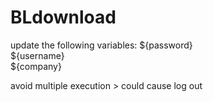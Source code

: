 # BLdownload

update the following variables:
${password}         
${username}        
${company} 

avoid multiple execution > could cause log out
